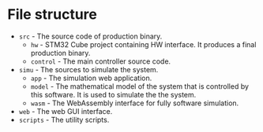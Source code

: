 
# File structure

* `src` - The source code of production binary.
  * `hw` - STM32 Cube project containing HW interface.
    It produces a final production binary.
  * `control` - The main controller source code.
* `simu` - The sources to simulate the system.
  * `app` - The simulation web application.
  * `model` - The mathematical model of the system that is controlled by this software.
    It is used to simulate the the system.
  * `wasm` - The WebAssembly interface for fully software simulation.
* `web` - The web GUI interface.
* `scripts` - The utility scripts.
